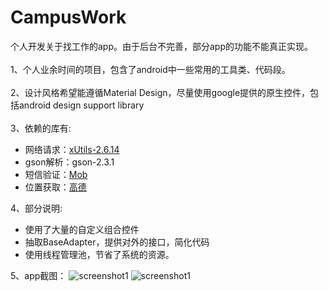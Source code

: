 # CampusWork

个人开发关于找工作的app。由于后台不完善，部分app的功能不能真正实现。<br><br>
1、个人业余时间的项目，包含了android中一些常用的工具类、代码段。<br><br>
2、设计风格希望能遵循Material Design，尽量使用google提供的原生控件，包括android design support library<br><br>
3、依赖的库有:<br>
 -  网络请求：[xUtils-2.6.14](http://www.baidu.com)
 -  gson解析：gson-2.3.1
 -  短信验证：[Mob](http://sms.mob.com/#/sms)
 -  位置获取：[高德](http://lbs.amap.com)<br>
 
4、部分说明:<br>
 -  使用了大量的自定义组合控件<br>
 -  抽取BaseAdapter，提供对外的接口，简化代码
 -  使用线程管理池，节省了系统的资源。
 
 
5、app截图：
![screenshot1](https://github.com/shun99/CampusWork/blob/master/Screenshots/S60223-151510.jpg "")
![screenshot1](https://github.com/shun99/CampusWork/blob/master/Screenshots/S60223-151542.jpg "")
